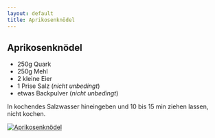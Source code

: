```yaml
---
layout: default
title: Aprikosenknödel
---
```


## Aprikosenknödel

- 250g Quark
- 250g Mehl
- 2 kleine Eier
- 1 Prise Salz (*nicht unbedingt*)
- etwas Backpulver (*nicht unbedingt*)

In kochendes Salzwasser hineingeben und 10 bis 15 min ziehen lassen, nicht kochen.

<a href="{{site.baseurl}}/img/aprikosenknoedel.jpg"><img alt="Aprikosenknödel" src="{{site.baseurl}}/img/aprikosenknoedel.jpg" class="original_rezept" /></a>

